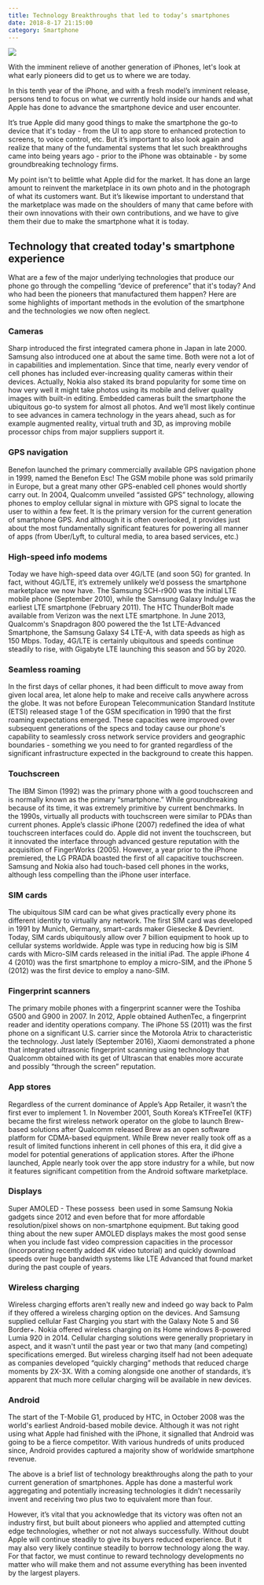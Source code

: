 ```yaml
---
title: Technology Breakthroughs that led to today’s smartphones
date: 2018-8-17 21:15:00
category: Smartphone
---
```


![](/images/5.jpg)

With the imminent relieve of another generation of iPhones, let's look at what early pioneers did to get us to where we are today.

In this tenth year of the iPhone, and with a fresh model’s imminent release, persons tend to focus on what we currently hold inside our hands and what Apple has done to advance the smartphone device and user encounter.

<!-- more -->

It’s true Apple did many good things to make the smartphone the go-to device that it's today - from the UI to app store to enhanced protection to screens, to voice control, etc. But it’s important to also look again and realize that many of the fundamental systems that let such breakthroughs came into being years ago - prior to the iPhone was obtainable - by some groundbreaking technology firms.

My point isn't to belittle what Apple did for the market. It has done an large amount to reinvent the marketplace in its own photo and in the photograph of what its customers want. But it’s likewise important to understand that the marketplace was made on the shoulders of many that came before with their own innovations with their own contributions, and we have to give them their due to make the smartphone what it is today.

## Technology that created today's smartphone experience

What are a few of the major underlying technologies that produce our phone go through the compelling “device of preference” that it's today? And who had been the pioneers that manufactured them happen? Here are some highlights of important methods in the evolution of the smartphone and the technologies we now often neglect.

### Cameras

Sharp introduced the first integrated camera phone in Japan in late 2000. Samsung also introduced one at about the same time. Both were not a lot of in capabilities and implementation. Since that time, nearly every vendor of cell phones has included ever-increasing quality cameras within their devices. Actually, Nokia also staked its brand popularity for some time on how very well it might take photos using its mobile and deliver quality images with built-in editing. Embedded cameras built the smartphone the ubiquitous go-to system for almost all photos. And we’ll most likely continue to see advances in camera technology in the years ahead, such as for example augmented reality, virtual truth and 3D, as improving mobile processor chips from major suppliers support it.

### GPS navigation

Benefon launched the primary commercially available GPS navigation phone in 1999, named the Benefon Esc! The GSM mobile phone was sold primarily in Europe, but a great many other GPS-enabled cell phones would shortly carry out. In 2004, Qualcomm unveiled “assisted GPS” technology, allowing phones to employ cellular signal in mixture with GPS signal to locate the user to within a few feet. It is the primary version for the current generation of smartphone GPS. And although it is often overlooked, it provides just about the most fundamentally significant features for powering all manner of apps (from Uber/Lyft, to cultural media, to area based services, etc.)

### High-speed info modems

Today we have high-speed data over 4G/LTE (and soon 5G) for granted. In fact, without 4G/LTE, it’s extremely unlikely we’d possess the smartphone marketplace we now have. The Samsung SCH-r900 was the initial LTE mobile phone (September 2010), while the Samsung Galaxy Indulge was the earliest LTE smartphone (February 2011). The HTC ThunderBolt made available from Verizon was the next LTE smartphone. In June 2013, Qualcomm's Snapdragon 800 powered the the 1st LTE-Advanced Smartphone, the Samsung Galaxy S4 LTE-A, with data speeds as high as 150 Mbps. Today, 4G/LTE is certainly ubiquitous and speeds continue steadily to rise, with Gigabyte LTE launching this season and 5G by 2020.

### Seamless roaming

In the first days of cellar phones, it had been difficult to move away from given local area, let alone help to make and receive calls anywhere across the globe. It was not before European Telecommunication Standard Institute (ETSI) released stage 1 of the GSM specification in 1990 that the first roaming expectations emerged. These capacities were improved over subsequent generations of the specs and today cause our phone's capability to seamlessly cross network service providers and geographic boundaries - something we you need to for granted regardless of the significant infrastructure expected in the background to create this happen.

### Touchscreen

The IBM Simon (1992) was the primary phone with a good touchscreen and is normally known as the primary “smartphone.” While groundbreaking because of its time, it was extremely primitive by current benchmarks. In the 1990s, virtually all products with touchscreen were similar to PDAs than current phones. Apple’s classic iPhone (2007) redefined the idea of what touchscreen interfaces could do. Apple did not invent the touchscreen, but it innovated the interface through advanced gesture reputation with the acquisition of FingerWorks (2005). However, a year prior to the iPhone premiered, the LG PRADA boasted the first of all capacitive touchscreen. Samsung and Nokia also had touch-based cell phones in the works, although less compelling than the iPhone user interface.

### SIM cards

The ubiquitous SIM card can be what gives practically every phone its different identity to virtually any network. The first SIM card was developed in 1991 by Munich, Germany, smart-cards maker Giesecke & Devrient. Today, SIM cards ubiquitously allow over 7 billion equipment to hook up to cellular systems worldwide. Apple was type in reducing how big is SIM cards with Micro-SIM cards released in the initial iPad. The apple iPhone 4 4 (2010) was the first smartphone to employ a micro-SIM, and the iPhone 5 (2012) was the first device to employ a nano-SIM.

### Fingerprint scanners

The primary mobile phones with a fingerprint scanner were the Toshiba G500 and G900 in 2007. In 2012, Apple obtained AuthenTec, a fingerprint reader and identity operations company. The iPhone 5S (2011) was the first phone on a significant U.S. carrier since the Motorola Atrix to characteristic the technology. Just lately (September 2016), Xiaomi demonstrated a phone that integrated ultrasonic fingerprint scanning using technology that Qualcomm obtained with its get of Ultrascan that enables more accurate and possibly “through the screen” reputation.

### App stores

Regardless of the current dominance of Apple’s App Retailer, it wasn’t the first ever to implement 1. In November 2001, South Korea’s KTFreeTel (KTF) became the first wireless network operator on the globe to launch Brew-based solutions after Qualcomm released Brew as an open software platform for CDMA-based equipment. While Brew never really took off as a result of limited functions inherent in cell phones of this era, it did give a model for potential generations of application stores. After the iPhone launched, Apple nearly took over the app store industry for a while, but now it features significant competition from the Android software marketplace.

### Displays

Super AMOLED - These possess  been used in some Samsung Nokia gadgets since 2012 and even before that for more affordable resolution/pixel shows on non-smartphone equipment. But taking good thing about the new super AMOLED displays makes the most good sense when you include fast video compression capacities in the processor (incorporating recently added 4K video tutorial) and quickly download speeds over huge bandwidth systems like LTE Advanced that found market during the past couple of years.

### Wireless charging

Wireless charging efforts aren't really new and indeed go way back to Palm if they offered a wireless charging option on the devices. And Samsung supplied cellular Fast Charging you start with the Galaxy Note 5 and S6 Border+. Nokia offered wireless charging on its Home windows 8-powered Lumia 920 in 2014. Cellular charging solutions were generally proprietary in aspect, and it wasn't until the past year or two that many (and competing) specifications emerged. But wireless charging itself had not been adequate as companies developed “quickly charging” methods that reduced charge moments by 2X-3X. With a coming alongside one another of standards, it’s apparent that much more cellular charging will be available in new devices.

### Android

The start of the T-Mobile G1, produced by HTC, in October 2008 was the world's earliest Android-based mobile device. Although it was not right using what Apple had finished with the iPhone, it signalled that Android was going to be a fierce competitor. With various hundreds of units produced since, Android provides captured a majority show of worldwide smartphone revenue.

The above is a brief list of technology breakthroughs along the path to your current generation of smartphones. Apple has done a masterful work aggregating and potentially increasing technologies it didn’t necessarily invent and receiving two plus two to equivalent more than four.

However, it’s vital that you acknowledge that its victory was often not an industry first, but built about pioneers who applied and attempted cutting edge technologies, whether or not not always successfully. Without doubt Apple will continue steadily to give its buyers reduced experience. But it may also very likely continue steadily to borrow technology along the way. For that factor, we must continue to reward technology developments no matter who will make them and not assume everything has been invented by the largest players.